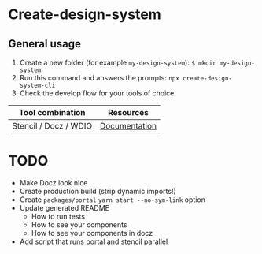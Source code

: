 # Create-design-system

## General usage

1. Create a new folder (for example `my-design-system`):
    `$ mkdir my-design-system`
2. Run this command and answers the prompts: `npx create-design-system-cli`
3. Check the develop flow for your tools of choice

| Tool combination | Resources |
|---|---|
| Stencil / Docz / WDIO | [Documentation](/resources/stencil-docz-wdio.md)

# TODO

* Make Docz look nice
* Create production build (strip dynamic imports!)
* Create `packages/portal` `yarn start --no-sym-link` option
* Update generated README
    * How to run tests
    * How to see your components
    * How to see your components in docz
* Add script that runs portal and stencil parallel
